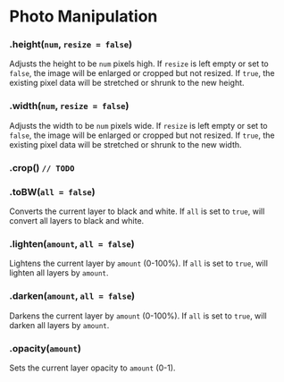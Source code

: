 # Photo Manipulation

### .height(`num`, `resize = false`)

Adjusts the height to be `num` pixels high. If `resize` is left empty or set to `false`, the image will be enlarged or cropped but not resized. If `true`, the existing pixel data will be stretched or shrunk to the new height.

### .width(`num`, `resize = false`)

Adjusts the width to be `num` pixels wide. If `resize` is left empty or set to `false`, the image will be enlarged or cropped but not resized. If `true`, the existing pixel data will be stretched or shrunk to the new width.

### .crop() `// TODO`

### .toBW(`all = false`)

Converts the current layer to black and white. If `all` is set to `true`, will convert all layers to black and white.

### .lighten(`amount`, `all = false`)

Lightens the current layer by `amount` (0-100%). If `all` is set to `true`, will lighten all layers by `amount`.

### .darken(`amount`, `all = false`)

Darkens the current layer by `amount` (0-100%). If `all` is set to `true`, will darken all layers by `amount`.

### .opacity(`amount`)

Sets the current layer opacity to `amount` (0-1).
